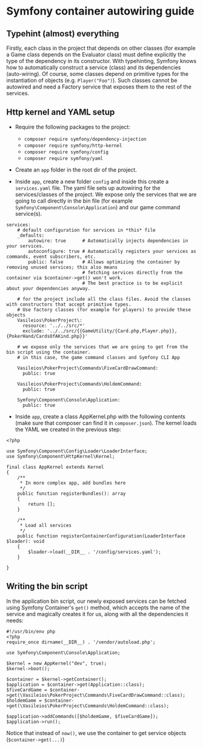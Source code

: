 # Symfony container autowiring guide

## Typehint (almost) everything

Firstly, each class in the project that depends on other classes 
(for example a Game class depends on the Evaluator class) must define explicitly the type of the
dependency in its constructor. With typehinting, Symfony knows how to automatically construct a 
service (class) and its dependencies (auto-wiring). Of course, some classes depend on primitive types
for the instantiation of objects (e.g. `Player("Foo")`). Such classes cannot be autowired and need
a Factory service that exposes them to the rest of the services.

## Http kernel and YAML setup

 - Require the following packages to the project:
    * `composer require symfony/dependency-injection`
    * `composer require symfony/http-kernel`
    *  `composer require symfony/config`
    * `composer require symfony/yaml`
 
 - Create an `app` folder in the root dir of the project.
 
 - Inside `app`, create a new folder `config` and inside this create a `services.yaml` file.
 The yaml file sets up autowiring for the services/classes of the project. We expose only the 
 services that we are going to call directly in the bin file 
 (for example `Symfony\Component\Console\Application`) and our game command service(s).
 ```
 services:
     # default configuration for services in *this* file
     _defaults:
         autowire: true      # Automatically injects dependencies in your services.
         autoconfigure: true # Automatically registers your services as commands, event subscribers, etc.
         public: false       # Allows optimizing the container by removing unused services; this also means
                             # fetching services directly from the container via $container->get() won't work.
                             # The best practice is to be explicit about your dependencies anyway.
 
     # for the project include all the class files. Avoid the classes with constructors that accept primitive types.
     # Use factory classes (for example for players) to provide these objects
     Vasileios\PokerProject\:
       resource: '../../src/*'
       exclude: '../../src/{{GameUtility/{Card.php,Player.php}},{PokerHand/CardsOfAKind.php}}'
 
     # we expose only the services that we are going to get from the bin script using the container.
     # in this case, the game command classes and Symfony CLI App
 
     Vasileios\PokerProject\Commands\FiveCardDrawCommand:
       public: true
 
     Vasileios\PokerProject\Commands\HoldemCommand:
       public: true
 
     Symfony\Component\Console\Application:
       public: true
 ```
 
  - Inside `app`, create a class AppKernel.php with the following contents 
  (make sure that composer can find it in `composer.json`). The kernel loads the YAML we
  created in the previous step:
  ```
  <?php
  
  use Symfony\Component\Config\Loader\LoaderInterface;
  use Symfony\Component\HttpKernel\Kernel;
  
  final class AppKernel extends Kernel
  {
      /**
       * In more complex app, add bundles here
       */
      public function registerBundles(): array
      {
          return [];
      }
  
      /**
       * Load all services
       */
      public function registerContainerConfiguration(LoaderInterface $loader): void
      {
          $loader->load(__DIR__ . '/config/services.yaml');
      }
  
  }
  ```

## Writing the bin script

In the application bin script, our newly exposed services can be fetched using Symfony 
Container's `get()` method, which accepts the name of the service and magically creates it for
us, along with all the dependencies it needs:
```
#!/usr/bin/env php
<?php
require_once dirname(__DIR__) . '/vendor/autoload.php';

use Symfony\Component\Console\Application;

$kernel = new AppKernel("dev", true);
$kernel->boot();

$container = $kernel->getContainer();
$application = $container->get(Application::class);
$fiveCardGame = $container->get(\Vasileios\PokerProject\Commands\FiveCardDrawCommand::class);
$holdemGame = $container->get(\Vasileios\PokerProject\Commands\HoldemCommand::class);

$application->addCommands([$holdemGame, $fiveCardGame]);
$application->run();
```

Notice that instead of `now()`, we use the container to get service objects (`$container->get(...)`)
